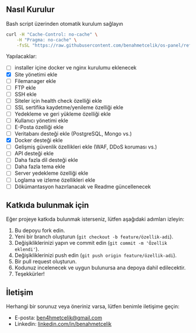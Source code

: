 ## Nasıl Kurulur

Bash script üzerinden otomatik kurulum sağlayın
 ```bash
curl -H "Cache-Control: no-cache" \
     -H "Pragma: no-cache" \
     -fsSL "https://raw.githubusercontent.com/benahmetcelik/os-panel/refs/heads/main/install.sh" | bash 
   ```


Yapılacaklar:
- [ ] installer içine docker ve nginx kurulumu eklenecek 
- [x] Site yönetimi ekle
- [ ] Filemanager ekle
- [ ] FTP ekle
- [ ] SSH ekle
- [ ] Siteler için health check özelliği ekle
- [ ] SSL sertifika kaydetme/yenileme özelliği ekle
- [ ] Yedekleme ve geri yükleme özelliği ekle
- [ ] Kullanıcı yönetimi ekle
- [ ] E-Posta özelliği ekle
- [ ] Veritabanı desteği ekle (PostgreSQL, Mongo vs.)
- [x] Docker desteği ekle
- [ ] Gelişmiş güvenlik özellikleri ekle (WAF, DDoS koruması vs.)
- [ ] API desteği ekle
- [ ] Daha fazla dil desteği ekle
- [ ] Daha fazla tema ekle
- [ ] Server yedekleme özelliği ekle
- [ ] Loglama ve izleme özellikleri ekle
- [ ] Dökümantasyon hazırlanacak ve Readme güncellenecek

## Katkıda bulunmak için
Eğer projeye katkıda bulunmak isterseniz, lütfen aşağıdaki adımları izleyin:
1. Bu depoyu fork edin.
2. Yeni bir branch oluşturun (`git checkout -b feature/özellik-adi`).
3. Değişikliklerinizi yapın ve commit edin (`git commit -m 'Özellik eklendi'`).
4. Değişikliklerinizi push edin (`git push origin feature/özellik-adi`).
5. Bir pull request oluşturun.
6. Kodunuz incelenecek ve uygun bulunursa ana depoya dahil edilecektir.
7. Teşekkürler!

## İletişim
Herhangi bir sorunuz veya öneriniz varsa, lütfen benimle iletişime geçin:
- E-posta: [ben4hmetcelik@gmail.com](mailto:ben4hmetcelik@gmail.com)
- Linkedin: [linkedin.com/in/benahmetcelik](https://www.linkedin.com/in/benahmetcelik)

